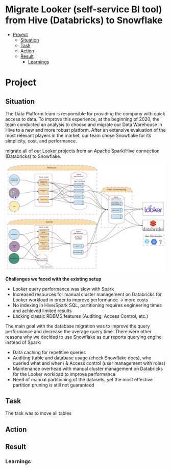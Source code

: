 # Migrate Looker (self-service BI tool) from Hive (Databricks) to Snowflake

* [Project](#project)  
  * [Situation](#situation)  
  * [Task](#task)  
  * [Action](#action)  
  * [Result](#result)  
    * [Learnings](##learnings) 

# Project 
## Situation 

The Data Platform team is responsible for providing the company with quick access to data. To improve this experience, at the beginning of 2020, the team conducted an analysis to choose and migrate our Data Warehouse in Hive to a new and more robust platform. After an extensive evaluation of the most relevant players in the market, our team chose Snowflake for its simplicity, cost, and performance.

migrate all of our Looker projects from an Apache Spark/Hive connection (Databricks) to Snowflake.

![Data Platform Architecture, 2019](projects/dp-architecture.png)

**Challenges we faced with the existing setup**
* Looker query performance was slow with Spark
* Increased resources for manual cluster management on Databricks for Looker workload in order to improve performance -> more costs 
* No indexing in Hive/Spark SQL, partitioning requires engineering times and achieved limited results 
* Lacking classic RDBMS features (Auditing, Access Control, etc.)


The main goal with the database migration was to improve the query performance and decrease the average query time. There were other reasons why we decided to use Snowflake as our reports querying engine instead of Spark:

* Data caching for repetitive queries
* Auditing (table and database usage (check Snowflake docs), who queried what and when) & Access control (user management with roles)
* Maintenance overhead with manual cluster management on Databricks for the Looker workload to improve performance
* Need of manual partitioning of the datasets, yet the most effective partition pruning is still not guaranteed

## Task 

The task was to move all tables 

## Action 

## Result
### Learnings
